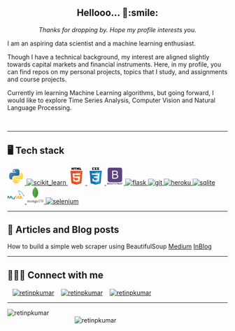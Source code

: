 <h2 align="center">Hellooo... 👋:smile:</h2> <p align="center"> <i>Thanks for dropping by. Hope my profile interests you.</i></p>

<p align="justify">I am an aspiring data scientist and a machine learning enthusiast.</p> 
<p> Though I have a technical background, my interest are aligned slightly towards capital markets and financial instruments. Here, in my profile, you can find repos on my personal projects, topics that I study, and assignments and course projects. </p>
  <p>Currently im learning Machine Learning algorithms, but going forward, I would like to explore Time Series Analysis, Computer Vision and Natural Language Processing.
  </p>
<br>
    
<hr>
    
<div>
   <h2> 🖥️ Tech stack </h2>
   <a href="https://www.python.org" target="_blank"> <img src="https://raw.githubusercontent.com/devicons/devicon/master/icons/python/python-original.svg" alt="python" width="40" height="40"/> </a> <a href="https://scikit-learn.org/" target="_blank"> <img src="https://upload.wikimedia.org/wikipedia/commons/0/05/Scikit_learn_logo_small.svg" alt="scikit_learn" width="40" height="40"/> </a> <a href="https://www.w3.org/html/" target="_blank"> <img src="https://raw.githubusercontent.com/devicons/devicon/master/icons/html5/html5-original-wordmark.svg" alt="html5" width="40" height="40"/> </a>   <a href="https://www.w3schools.com/css/" target="_blank"> <img src="https://raw.githubusercontent.com/devicons/devicon/master/icons/css3/css3-original-wordmark.svg" alt="css3" width="40" height="40"/> </a> <a href="https://getbootstrap.com" target="_blank"> <img src="https://raw.githubusercontent.com/devicons/devicon/master/icons/bootstrap/bootstrap-plain-wordmark.svg" alt="bootstrap" width="40" height="40"/> </a> <a href="https://flask.palletsprojects.com/" target="_blank"> <img src="https://www.vectorlogo.zone/logos/pocoo_flask/pocoo_flask-icon.svg" alt="flask" width="40" height="40"/> </a>  <a href="https://git-scm.com/" target="_blank"> <img src="https://www.vectorlogo.zone/logos/git-scm/git-scm-icon.svg" alt="git" width="40" height="40"/> </a> <a href="https://heroku.com" target="_blank"> <img src="https://www.vectorlogo.zone/logos/heroku/heroku-icon.svg" alt="heroku" width="40" height="40"/> </a> <a href="https://www.sqlite.org/" target="_blank"> <img src="https://www.vectorlogo.zone/logos/sqlite/sqlite-icon.svg" alt="sqlite" width="40" height="40"/> </a> <a href="https://www.mysql.com/" target="_blank"> <img src="https://raw.githubusercontent.com/devicons/devicon/master/icons/mysql/mysql-original-wordmark.svg" alt="mysql" width="40" height="40"/> </a> <a href="https://www.mongodb.com/" target="_blank"> <img src="https://raw.githubusercontent.com/devicons/devicon/master/icons/mongodb/mongodb-original-wordmark.svg" alt="mongodb" width="40" height="40"/> </a> <a href="https://www.selenium.dev" target="_blank"> <img src="https://raw.githubusercontent.com/detain/svg-logos/780f25886640cef088af994181646db2f6b1a3f8/svg/selenium-logo.svg" alt="selenium" width="40" height="40"/> </a> 
</div>

<hr>

<div>
  <h2> 📄 Articles and Blog posts </h2>
  How to build a simple web scraper using BeautifulSoup <a href="https://medium.com/@retinpkumar/how-to-build-a-simple-web-scraper-using-beautifulsoup-2f2f0f97dc47">Medium</a> <a href="https://inblog.in/How-to-build-a-simple-Webscraper-using-Beautifulsoup-OWfzH6tRhC">InBlog</a>
    
</div>
<hr>

<div>
    <h2> 🧑‍🤝‍🧑 Connect with me</h2> 
  <p>
&nbsp;&nbsp;&nbsp;<a href="https://twitter.com/retinpkumar" target="blank"><img align="center" src="https://raw.githubusercontent.com/rahuldkjain/github-profile-readme-generator/master/src/images/icons/Social/twitter.svg" alt="retinpkumar" height="30" width="30" /></a> &nbsp;&nbsp; <a href="https://linkedin.com/in/retinpkumar" target="blank"><img align="center" src="https://raw.githubusercontent.com/rahuldkjain/github-profile-readme-generator/master/src/images/icons/Social/linked-in-alt.svg" alt="retinpkumar" height="30" width="30" /></a> &nbsp;&nbsp; <a href="https://kaggle.com/retinpkumar" target="blank"><img align="center" src="https://raw.githubusercontent.com/rahuldkjain/github-profile-readme-generator/master/src/images/icons/Social/kaggle.svg" alt="retinpkumar" height="30" width="30" /></a>
  </p>
</div>

<hr>

<div>
  <img align="left" src="https://github-readme-streak-stats.herokuapp.com/?user=retinpkumar&" alt="retinpkumar" / width="350">
  <img align="right" src="https://github-readme-stats.vercel.app/api?username=retinpkumar&show_icons=true&locale=en" alt="retinpkumar" / width="350" >
</div>
